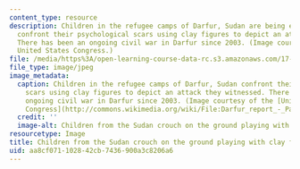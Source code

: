 ```yaml
---
content_type: resource
description: Children in the refugee camps of Darfur, Sudan are being encouraged to
  confront their psychological scars using clay figures to depict an attack they witnessed.
  There has been an ongoing civil war in Darfur since 2003. (Image courtesy of the
  United States Congress.)
file: /media/https%3A/open-learning-course-data-rc.s3.amazonaws.com/17-582-civil-war-spring-2010/aa8cf071102842cb7436900a3c8206a6_17-582s10.jpg
file_type: image/jpeg
image_metadata:
  caption: Children in the refugee camps of Darfur, Sudan confront their psychological
    scars using clay figures to depict an attack they witnessed. There has been an
    ongoing civil war in Darfur since 2003. (Image courtesy of the [United States
    Congress](http://commons.wikimedia.org/wiki/File:Darfur_report_-_Page_7_Image_1.jpg).)
  credit: ''
  image-alt: Children from the Sudan crouch on the ground playing with clay figures.
resourcetype: Image
title: Children from the Sudan crouch on the ground playing with clay figures
uid: aa8cf071-1028-42cb-7436-900a3c8206a6
---
```

